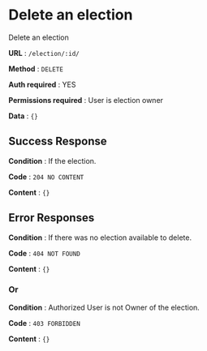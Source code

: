 # Delete an election

Delete an election

**URL** : `/election/:id/`

**Method** : `DELETE`

**Auth required** : YES

**Permissions required** : User is election owner

**Data** : `{}`

## Success Response

**Condition** : If the election.

**Code** : `204 NO CONTENT`

**Content** : `{}`

## Error Responses

**Condition** : If there was no election available to delete.

**Code** : `404 NOT FOUND`

**Content** : `{}`

### Or

**Condition** : Authorized User is not Owner of the election.

**Code** : `403 FORBIDDEN`

**Content** : `{}`